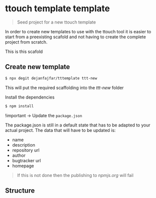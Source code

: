 # ttouch template template

> Seed project for a new ttouch template

In order to create new templates to use with the ttouch tool it is easier to start from a preexisting scafold and not having to create the complete project from scratch. 

This is this scafold

## Create new template

```bash
$ npx degit dejanfajfar/tttemplate ttt-new
```

This will put the required scaffolding into the *ttt-new* folder

Install the dependencies

```bash
$ npm install
```

!important -> Update the ```package.json```

The package.json is still in a default state that has to be adapted to your actual project. The data that will have to be updated is:

* name
* description
* repository url
* author
* bugtracker url
* homepage

> If this is not done then the publishing to _npmjs.org_ will fail

## Structure

